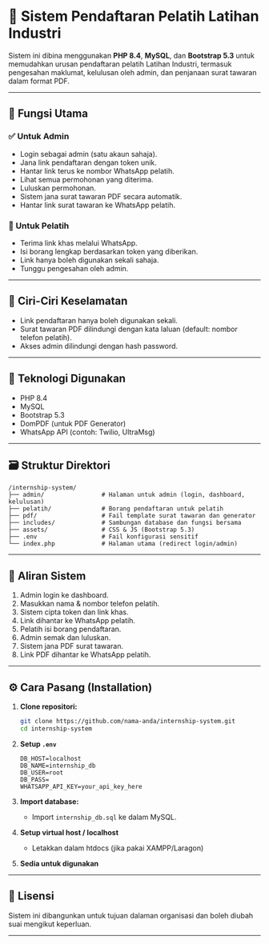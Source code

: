 # 📘 Sistem Pendaftaran Pelatih Latihan Industri

Sistem ini dibina menggunakan **PHP 8.4**, **MySQL**, dan **Bootstrap 5.3** untuk memudahkan urusan pendaftaran pelatih Latihan Industri, termasuk pengesahan maklumat, kelulusan oleh admin, dan penjanaan surat tawaran dalam format PDF.

---

## 🧩 Fungsi Utama

### ✅ Untuk Admin

* Login sebagai admin (satu akaun sahaja).
* Jana link pendaftaran dengan token unik.
* Hantar link terus ke nombor WhatsApp pelatih.
* Lihat semua permohonan yang diterima.
* Luluskan permohonan.
* Sistem jana surat tawaran PDF secara automatik.
* Hantar link surat tawaran ke WhatsApp pelatih.

### 📝 Untuk Pelatih

* Terima link khas melalui WhatsApp.
* Isi borang lengkap berdasarkan token yang diberikan.
* Link hanya boleh digunakan sekali sahaja.
* Tunggu pengesahan oleh admin.

---

## 🔐 Ciri-Ciri Keselamatan

* Link pendaftaran hanya boleh digunakan sekali.
* Surat tawaran PDF dilindungi dengan kata laluan (default: nombor telefon pelatih).
* Akses admin dilindungi dengan hash password.

---

## 🧱 Teknologi Digunakan

* PHP 8.4
* MySQL
* Bootstrap 5.3
* DomPDF (untuk PDF Generator)
* WhatsApp API (contoh: Twilio, UltraMsg)

---

## 🗃️ Struktur Direktori

```
/internship-system/
├── admin/                # Halaman untuk admin (login, dashboard, kelulusan)
├── pelatih/              # Borang pendaftaran untuk pelatih
├── pdf/                  # Fail template surat tawaran dan generator
├── includes/             # Sambungan database dan fungsi bersama
├── assets/               # CSS & JS (Bootstrap 5.3)
├── .env                  # Fail konfigurasi sensitif
└── index.php             # Halaman utama (redirect login/admin)
```

---

## 🚀 Aliran Sistem

1. Admin login ke dashboard.
2. Masukkan nama & nombor telefon pelatih.
3. Sistem cipta token dan link khas.
4. Link dihantar ke WhatsApp pelatih.
5. Pelatih isi borang pendaftaran.
6. Admin semak dan luluskan.
7. Sistem jana PDF surat tawaran.
8. Link PDF dihantar ke WhatsApp pelatih.

---

## ⚙️ Cara Pasang (Installation)

1. **Clone repositori:**

   ```bash
   git clone https://github.com/nama-anda/internship-system.git
   cd internship-system
   ```

2. **Setup `.env`**

   ```env
   DB_HOST=localhost
   DB_NAME=internship_db
   DB_USER=root
   DB_PASS=
   WHATSAPP_API_KEY=your_api_key_here
   ```

3. **Import database:**

   * Import `internship_db.sql` ke dalam MySQL.

4. **Setup virtual host / localhost**

   * Letakkan dalam htdocs (jika pakai XAMPP/Laragon)

5. **Sedia untuk digunakan**

---

## 📄 Lisensi

Sistem ini dibangunkan untuk tujuan dalaman organisasi dan boleh diubah suai mengikut keperluan.

---